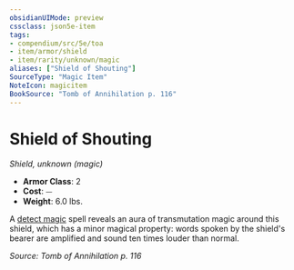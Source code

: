 ```yaml
---
obsidianUIMode: preview
cssclass: json5e-item
tags:
- compendium/src/5e/toa
- item/armor/shield
- item/rarity/unknown/magic
aliases: ["Shield of Shouting"]
SourceType: "Magic Item"
NoteIcon: magicitem
BookSource: "Tomb of Annihilation p. 116"
---
```

# Shield of Shouting
*Shield, unknown (magic)*  

- **Armor Class**: 2
- **Cost**: ⏤
- **Weight**: 6.0 lbs.

A [detect magic](/2-Mechanics/CLI/spells/detect-magic.md) spell reveals an aura of transmutation magic around this shield, which has a minor magical property: words spoken by the shield's bearer are amplified and sound ten times louder than normal.

*Source: Tomb of Annihilation p. 116*